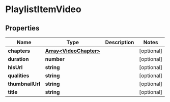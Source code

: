 
# PlaylistItemVideo

## Properties

Name | Type | Description | Notes
------------ | ------------- | ------------- | -------------
**chapters** | [**Array&lt;VideoChapter&gt;**](VideoChapter.md) |  |  [optional]
**duration** | **number** |  |  [optional]
**hlsUrl** | **string** |  |  [optional]
**qualities** | **string** |  |  [optional]
**thumbnailUrl** | **string** |  |  [optional]
**title** | **string** |  |  [optional]



